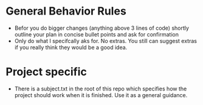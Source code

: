 # General Behavior Rules
- Befor you do bigger changes (anything above 3 lines of code) shortly outline your plan in concise bullet points and ask for confirmation
- Only do what I specifcally aks for. No extras. You still can suggest extras if you really think they would be a good idea.


# Project specific
- There is a subject.txt in the root of this repo which specifies how the project should work when it is finished. Use it as a general guidance.
